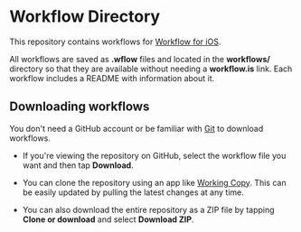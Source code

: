 # Workflow Directory

This repository contains workflows for [Workflow for iOS](https://itunes.apple.com/us/app/workflow/id915249334?mt=8&uo=4&at=10l64N).

All workflows are saved as **.wflow** files and located in the **workflows/** directory so that they are available without needing a **workflow.is** link. Each workflow includes a README with information about it.

## Downloading workflows

You don't need a GitHub account or be familiar with [Git](https://en.wikipedia.org/wiki/Git) to download workflows.

- If you're viewing the repository on GitHub, select the workflow file you want and then tap **Download**.

- You can clone the repository using an app like [Working Copy](https://itunes.apple.com/us/app/working-copy-powerful-git-client/id896694807?mt=8&uo=4&at=10l64N). This can be easily updated by pulling the latest changes at any time.

- You can also download the entire repository as a ZIP file by tapping **Clone or download** and select **Download ZIP**.
